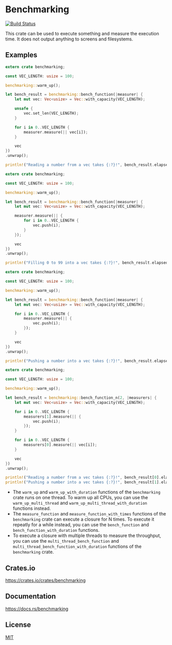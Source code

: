 Benchmarking
====================

[![Build Status](https://travis-ci.org/magiclen/benchmarking.svg?branch=master)](https://travis-ci.org/magiclen/benchmarking)

This crate can be used to execute something and measure the execution time. It does not output anything to screens and filesystems.

## Examples

```rust
extern crate benchmarking;

const VEC_LENGTH: usize = 100;

benchmarking::warm_up();

let bench_result = benchmarking::bench_function(|measurer| {
    let mut vec: Vec<usize> = Vec::with_capacity(VEC_LENGTH);

    unsafe {
        vec.set_len(VEC_LENGTH);
    }

    for i in 0..VEC_LENGTH {
        measurer.measure(|| vec[i]);
    }

    vec
})
.unwrap();

println!("Reading a number from a vec takes {:?}!", bench_result.elapsed());
```

```rust
extern crate benchmarking;

const VEC_LENGTH: usize = 100;

benchmarking::warm_up();

let bench_result = benchmarking::bench_function(|measurer| {
    let mut vec: Vec<usize> = Vec::with_capacity(VEC_LENGTH);

    measurer.measure(|| {
        for i in 0..VEC_LENGTH {
            vec.push(i);
        }
    });

    vec
})
.unwrap();

println!("Filling 0 to 99 into a vec takes {:?}!", bench_result.elapsed());
```

```rust
extern crate benchmarking;

const VEC_LENGTH: usize = 100;

benchmarking::warm_up();

let bench_result = benchmarking::bench_function(|measurer| {
    let mut vec: Vec<usize> = Vec::with_capacity(VEC_LENGTH);

    for i in 0..VEC_LENGTH {
        measurer.measure(|| {
            vec.push(i);
        });
    }

    vec
})
.unwrap();

println!("Pushing a number into a vec takes {:?}!", bench_result.elapsed());
```

```rust
extern crate benchmarking;

const VEC_LENGTH: usize = 100;

benchmarking::warm_up();

let bench_result = benchmarking::bench_function_n(2, |measurers| {
    let mut vec: Vec<usize> = Vec::with_capacity(VEC_LENGTH);

    for i in 0..VEC_LENGTH {
        measurers[1].measure(|| {
            vec.push(i);
        });
    }

    for i in 0..VEC_LENGTH {
        measurers[0].measure(|| vec[i]);
    }

    vec
})
.unwrap();

println!("Reading a number from a vec takes {:?}!", bench_result[0].elapsed());
println!("Pushing a number into a vec takes {:?}!", bench_result[1].elapsed());
```

* The `warm_up` and `warm_up_with_duration` functions of the `benchmarking` crate runs on one thread. To warm up all CPUs, you can use the `warm_up_multi_thread` and `warm_up_multi_thread_with_duration` functions instead.
* The `measure_function` and `measure_function_with_times` functions of the `benchmarking` crate can execute a closure for N times. To execute it repeatly for a while instead, you can use the `bench_function` and `bench_function_with_duration` functions.
* To execute a closure with multiple threads to measure the throughput, you can use the `multi_thread_bench_function` and `multi_thread_bench_function_with_duration` functions of the `benchmarking` crate.

## Crates.io

https://crates.io/crates/benchmarking

## Documentation

https://docs.rs/benchmarking

## License

[MIT](LICENSE)